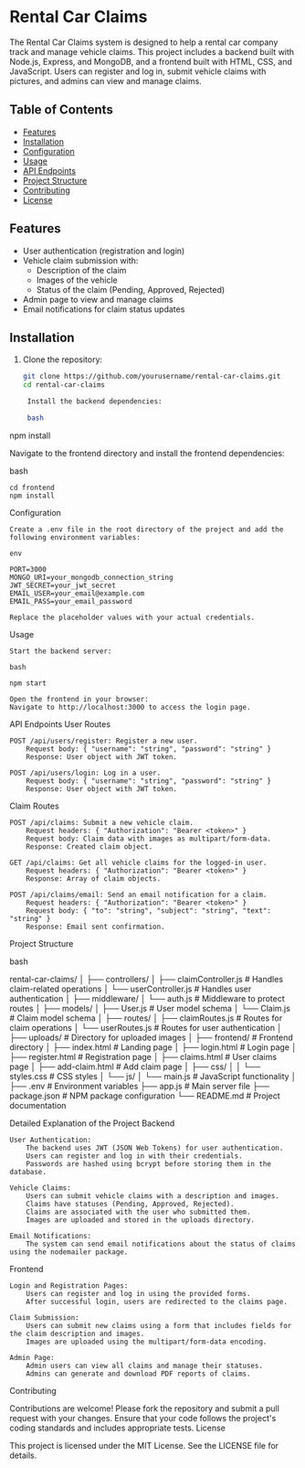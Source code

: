 # Rental Car Claims

The Rental Car Claims system is designed to help a rental car company track and manage vehicle claims. This project includes a backend built with Node.js, Express, and MongoDB, and a frontend built with HTML, CSS, and JavaScript. Users can register and log in, submit vehicle claims with pictures, and admins can view and manage claims.

## Table of Contents

- [Features](#features)
- [Installation](#installation)
- [Configuration](#configuration)
- [Usage](#usage)
- [API Endpoints](#api-endpoints)
- [Project Structure](#project-structure)
- [Contributing](#contributing)
- [License](#license)

## Features

- User authentication (registration and login)
- Vehicle claim submission with:
  - Description of the claim
  - Images of the vehicle
  - Status of the claim (Pending, Approved, Rejected)
- Admin page to view and manage claims
- Email notifications for claim status updates

## Installation

1. Clone the repository:
   ```bash
   git clone https://github.com/yourusername/rental-car-claims.git
   cd rental-car-claims

    Install the backend dependencies:

    bash

npm install

Navigate to the frontend directory and install the frontend dependencies:

bash

    cd frontend
    npm install

Configuration

    Create a .env file in the root directory of the project and add the following environment variables:

    env

    PORT=3000
    MONGO_URI=your_mongodb_connection_string
    JWT_SECRET=your_jwt_secret
    EMAIL_USER=your_email@example.com
    EMAIL_PASS=your_email_password

    Replace the placeholder values with your actual credentials.

Usage

    Start the backend server:

    bash

    npm start

    Open the frontend in your browser:
    Navigate to http://localhost:3000 to access the login page.

API Endpoints
User Routes

    POST /api/users/register: Register a new user.
        Request body: { "username": "string", "password": "string" }
        Response: User object with JWT token.

    POST /api/users/login: Log in a user.
        Request body: { "username": "string", "password": "string" }
        Response: User object with JWT token.

Claim Routes

    POST /api/claims: Submit a new vehicle claim.
        Request headers: { "Authorization": "Bearer <token>" }
        Request body: Claim data with images as multipart/form-data.
        Response: Created claim object.

    GET /api/claims: Get all vehicle claims for the logged-in user.
        Request headers: { "Authorization": "Bearer <token>" }
        Response: Array of claim objects.

    POST /api/claims/email: Send an email notification for a claim.
        Request headers: { "Authorization": "Bearer <token>" }
        Request body: { "to": "string", "subject": "string", "text": "string" }
        Response: Email sent confirmation.

Project Structure

bash

rental-car-claims/
│
├── controllers/
│   ├── claimController.js      # Handles claim-related operations
│   └── userController.js       # Handles user authentication
│
├── middleware/
│   └── auth.js                 # Middleware to protect routes
│
├── models/
│   ├── User.js                 # User model schema
│   └── Claim.js                # Claim model schema
│
├── routes/
│   ├── claimRoutes.js          # Routes for claim operations
│   └── userRoutes.js           # Routes for user authentication
│
├── uploads/                    # Directory for uploaded images
│
├── frontend/                   # Frontend directory
│   ├── index.html              # Landing page
│   ├── login.html              # Login page
│   ├── register.html           # Registration page
│   ├── claims.html             # User claims page
│   ├── add-claim.html          # Add claim page
│   ├── css/
│   │   └── styles.css          # CSS styles
│   └── js/
│       └── main.js             # JavaScript functionality
│
├── .env                        # Environment variables
├── app.js                      # Main server file
├── package.json                # NPM package configuration
└── README.md                   # Project documentation

Detailed Explanation of the Project
Backend

    User Authentication:
        The backend uses JWT (JSON Web Tokens) for user authentication.
        Users can register and log in with their credentials.
        Passwords are hashed using bcrypt before storing them in the database.

    Vehicle Claims:
        Users can submit vehicle claims with a description and images.
        Claims have statuses (Pending, Approved, Rejected).
        Claims are associated with the user who submitted them.
        Images are uploaded and stored in the uploads directory.

    Email Notifications:
        The system can send email notifications about the status of claims using the nodemailer package.

Frontend

    Login and Registration Pages:
        Users can register and log in using the provided forms.
        After successful login, users are redirected to the claims page.

    Claim Submission:
        Users can submit new claims using a form that includes fields for the claim description and images.
        Images are uploaded using the multipart/form-data encoding.

    Admin Page:
        Admin users can view all claims and manage their statuses.
        Admins can generate and download PDF reports of claims.

Contributing

Contributions are welcome! Please fork the repository and submit a pull request with your changes. Ensure that your code follows the project's coding standards and includes appropriate tests.
License

This project is licensed under the MIT License. See the LICENSE file for details.